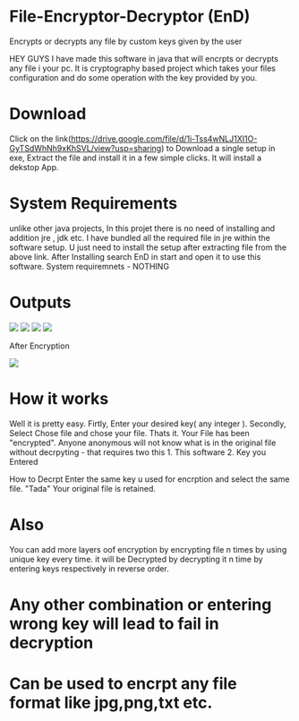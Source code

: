 # File-Encryptor-Decryptor (EnD)
Encrypts or decrypts any file by custom keys given by the user


HEY GUYS
I have made this software in java that will encrpts or decrypts any file i your pc. It is cryptography based project which takes your files configuration and do some operation with the key provided by you.
# Download
Click on the link(https://drive.google.com/file/d/1i-Tss4wNLJ1XI1O-GyTSdWhNh9xKhSVL/view?usp=sharing) to Download a single setup in exe, Extract the file and install it in a few simple clicks. It will install a dekstop App.
# System Requirements 
unlike other java projects, In this projet there is no need of installing and addition jre , jdk etc.
I have bundled all the required file in  jre within the software setup.
U just need to install the setup after extracting file from the above link.
After Installing search EnD in start and open it to use this software.
System requiremnets - NOTHING
# Outputs
![](https://user-images.githubusercontent.com/73485078/107657326-16a43600-6cab-11eb-9ece-7459f6a55830.JPG)
![](https://user-images.githubusercontent.com/73485078/107657339-19069000-6cab-11eb-8e6d-b377202642ef.JPG)
![](https://user-images.githubusercontent.com/73485078/107657349-1b68ea00-6cab-11eb-8dc3-651284fc076a.JPG)
![](https://user-images.githubusercontent.com/73485078/107657378-21f76180-6cab-11eb-9fc4-1e7433b099b0.JPG)

After Encryption

![](https://user-images.githubusercontent.com/73485078/107657364-1dcb4400-6cab-11eb-84fc-7396996b8f0b.JPG)


# How it works
Well it is pretty easy.
Firtly, Enter your desired key( any integer ).
Secondly, Select Chose file and chose your file.
Thats it.
Your File has been "encrypted".
Anyone anonymous will not know what is in the original file without decrpyting - that requires two this 1. This software 2. Key you Entered


How to Decrpt
Enter the same key u used for encrption and select the same file. "Tada"
Your original file is retained.

 # Also
You can add more layers oof encryption by encrypting file n times by using unique key every time.
it will be Decrypted  by decrypting it n time by entering keys respectively in reverse order.

# Any other combination or entering wrong key will lead to fail in decryption 
# Can be used to encrpt any file format like jpg,png,txt etc.
